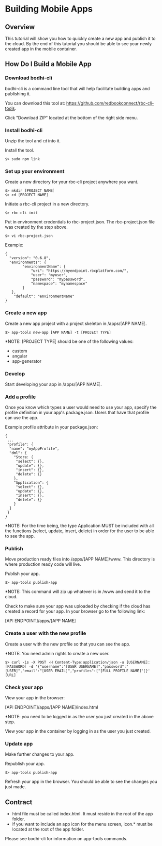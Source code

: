 Building Mobile Apps
=====================
## Overview
This tutorial will show you how to quickly create a new app and publish it to the cloud. By the end of this tutorial you should be able to see your newly created app in the mobile container.

## How Do I Build a Mobile App

### Download bodhi-cli

bodhi-cli is a command line tool that will help facilitate building apps and publishing it. 

You can download this tool at: https://github.com/redbookconnect/rbc-cli-tools. 

Click "Download ZIP" located at the bottom of the right side menu.

### Install bodhi-cli

Unzip the tool and `cd` into it.

Install the tool. 

```
$> sudo npm link
```

### Set up your environment

Create a new directory for your rbc-cli project anywhere you want.

```
$> mkdir [PROJECT NAME]
$> cd [PROJECT NAME]
```

Initiate a rbc-cli project in a new directory.
```
$> rbc-cli init
```
Put in environment credentials to rbc-project.json. The rbc-project.json file was created by the step above.
```
$> vi rbc-project.json
```
Example:
```
{
  "version": "0.6.8",
  "environments": {
        "environmentName": {
            "uri": "https://myendpoint.rbcplatform.com/",
            "user": "myuser",
            "password": "mypassword",
            "namespace": "mynamespace"
        }
   },
    "default": "environmentName"
}
```


### Create a new app

Create a new app project with a project skeleton in /apps/[APP NAME].

```
$> app-tools new-app [APP NAME] -t [PROJECT TYPE]
```

*NOTE: [PROJECT TYPE] should be one of the following values:
 * custom
 * angular
 * app-generator
 
### Develop

Start developing your app in /apps/[APP NAME].

### Add a profile

Once you know which types a user would need to use your app, specify the profile definition in your app's package.json. Users that have that profile can use the app.

Example profile attribute in your package.json:
```
{
 ...
 "profile": {
  "name": "myAppProfile",
  "dml": {
    "Store: {
     "select": {},
     "update": {},
     "insert": {},
     "delete": {}
    },
    "Application": {
     "select": {},
     "update": {},
     "insert": {},
     "delete": {}
    }
  }
 }
}
```
*NOTE: For the time being, the type Application MUST be included with all the functions (select, update, insert, delete) in order for the user to be able to see the app.

### Publish

Move production ready files into /apps/[APP NAME]/www. This directory is where production ready code will live.

Publish your app.
```
$> app-tools publish-app
```
*NOTE: This command will zip up whatever is in /www and send it to the cloud.

Check to make sure your app was uploaded by checking if the cloud has created a record for your app. In your browser go to the following link: 

[API ENDPOINT]/apps/[APP NAME]
 
### Create a user with the new profile

Create a user with the new profile so that you can see the app.

*NOTE: You need admin rights to create a new user.

```
$> curl -is -X POST -H Content-Type:application/json -u [USERNAME]:[PASSWORD] -d '{"username":"[USER USERNAME]","password":"[USER]","email":"[USER EMAIL]","profiles":["[FULL PROFILE NAME]"]}' [URL]
```
 
### Check your app
View your app in the browser:

[API ENDPOINT]/apps/[APP NAME]/index.html 

*NOTE: you need to be logged in as the user you just created in the above step.

View your app in the container by logging in as the user you just created.

### Update app

Make further changes to your app.

Republish your app.
```
$> app-tools publish-app
```

Refresh your app in the browser. You should be able to see the changes you just made.

## Contract
* html file must be called index.html. It must reside in the root of the app folder.
* If you want to include an app icon for the menu screen,
 icon.* must be located at the root of the app folder.

 Please see  bodhi-cli for information on app-tools commands.
